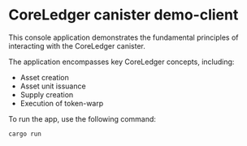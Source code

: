 # CoreLedger canister demo-client

This console application demonstrates the fundamental principles of interacting with the CoreLedger canister.

The application encompasses key CoreLedger concepts, including:
- Asset creation
- Asset unit issuance
- Supply creation
- Execution of token-warp


To run the app, use the following command:
```shell
cargo run
```